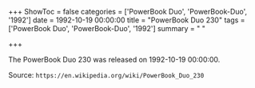 +++
ShowToc = false
categories = ['PowerBook Duo', 'PowerBook-Duo', '1992']
date = 1992-10-19 00:00:00
title = "PowerBook Duo 230"
tags = ['PowerBook Duo', 'PowerBook-Duo', '1992']
summary = " "

+++

The PowerBook Duo 230 was released on 1992-10-19 00:00:00.

Source: `https://en.wikipedia.org/wiki/PowerBook_Duo_230`


